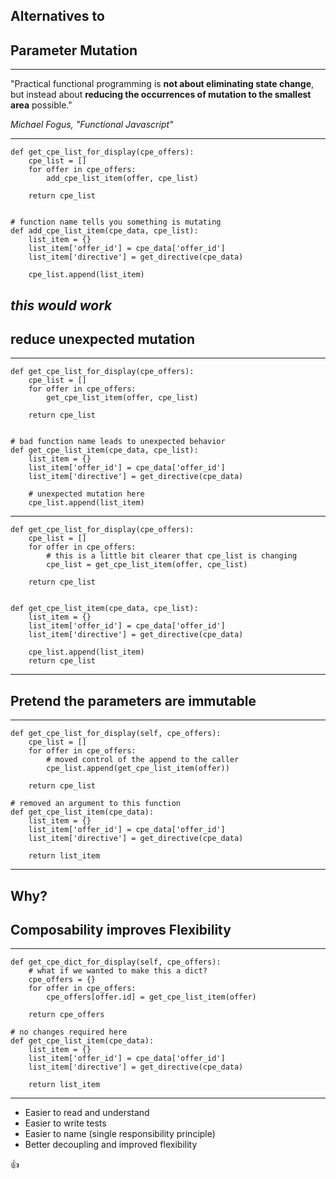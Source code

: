 ## Alternatives to
## Parameter Mutation

---

"Practical functional programming is
__not about eliminating state change__, but instead about
__reducing the occurrences of mutation to the smallest area__
possible."


_Michael Fogus, "Functional Javascript"_

---

```
def get_cpe_list_for_display(cpe_offers):
    cpe_list = []
    for offer in cpe_offers:
        add_cpe_list_item(offer, cpe_list)

    return cpe_list


# function name tells you something is mutating
def add_cpe_list_item(cpe_data, cpe_list):
    list_item = {}
    list_item['offer_id'] = cpe_data['offer_id']
    list_item['directive'] = get_directive(cpe_data)

    cpe_list.append(list_item)
```

_this would work_
---

## reduce __unexpected__ mutation

---

```
def get_cpe_list_for_display(cpe_offers):
    cpe_list = []
    for offer in cpe_offers:
        get_cpe_list_item(offer, cpe_list)

    return cpe_list


# bad function name leads to unexpected behavior
def get_cpe_list_item(cpe_data, cpe_list):
    list_item = {}
    list_item['offer_id'] = cpe_data['offer_id']
    list_item['directive'] = get_directive(cpe_data)

    # unexpected mutation here
    cpe_list.append(list_item)
```

---

```
def get_cpe_list_for_display(cpe_offers):
    cpe_list = []
    for offer in cpe_offers:
        # this is a little bit clearer that cpe_list is changing
        cpe_list = get_cpe_list_item(offer, cpe_list)

    return cpe_list


def get_cpe_list_item(cpe_data, cpe_list):
    list_item = {}
    list_item['offer_id'] = cpe_data['offer_id']
    list_item['directive'] = get_directive(cpe_data)

    cpe_list.append(list_item)
    return cpe_list
```

---

## Pretend the parameters are immutable

---

```
def get_cpe_list_for_display(self, cpe_offers):
    cpe_list = []
    for offer in cpe_offers:
        # moved control of the append to the caller
        cpe_list.append(get_cpe_list_item(offer))

    return cpe_list

# removed an argument to this function
def get_cpe_list_item(cpe_data):
    list_item = {}
    list_item['offer_id'] = cpe_data['offer_id']
    list_item['directive'] = get_directive(cpe_data)

    return list_item
```

---
## Why?

## Composability improves Flexibility

---

```
def get_cpe_dict_for_display(self, cpe_offers):
    # what if we wanted to make this a dict?
    cpe_offers = {}
    for offer in cpe_offers:
        cpe_offers[offer.id] = get_cpe_list_item(offer)

    return cpe_offers

# no changes required here
def get_cpe_list_item(cpe_data):
    list_item = {}
    list_item['offer_id'] = cpe_data['offer_id']
    list_item['directive'] = get_directive(cpe_data)

    return list_item
```

---

* Easier to read and understand
* Easier to write tests
* Easier to name (single responsibility principle)
* Better decoupling and improved flexibility

:thumbsup:


